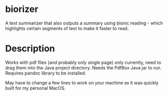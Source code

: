 # biorizer
A text summarizer that also outputs a summary using bionic reading - which highlights certain segments of text to make it faster to read.

# Description

Works with pdf files (and probably only single page) only currently, need to drag them into the Java project directory. Needs the PdfBox Java jar to run. Requires pandoc library to be installed. 

May have to change a few lines to work on your machine as it was quickly built for my personal MacOS. 
